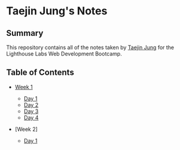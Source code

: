 # Taejin Jung's Notes
## Summary

This repository contains all of the notes taken by [Taejin Jung](https://github.com/taejin5314) for the Lighthouse Labs Web Development Bootcamp.


## Table of Contents
* [Week 1](/Week_1)
  * [Day 1](/Week_1/Day_1)
  * [Day 2](https://github.com/DominicTremblay/w1d2-lecture/tree/demo-east-june21-2021)
  * [Day 3](https://github.com/lovemorejokonya/lectures/blob/main/june-21-2021-east/W1D3/README.md)
  * [Day 4](https://github.com/FrancisBourgouin/lectures-2021-east-jun22/tree/main/w1d4)
  
* [Week 2]
  * [Day 1](https://github.com/zmcadie/LHL_lectures/tree/main/2021/east_jun_21/W2D1)
